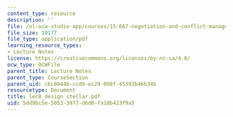 ```yaml
---
content_type: resource
description: ''
file: /ol-ocw-studio-app/courses/15-667-negotiation-and-conflict-management-spring-2001/5dd9bc5e50533977d6d0fa10b423f9a5_lec8_design_stellar.pdf
file_size: 10177
file_type: application/pdf
learning_resource_types:
- Lecture Notes
license: https://creativecommons.org/licenses/by-nc-sa/4.0/
ocw_type: OCWFile
parent_title: Lecture Notes
parent_type: CourseSection
parent_uid: cbc0844b-ccd9-ec29-098f-45393b46b34b
resourcetype: Document
title: lec8_design_stellar.pdf
uid: 5dd9bc5e-5053-3977-d6d0-fa10b423f9a5
---
```

